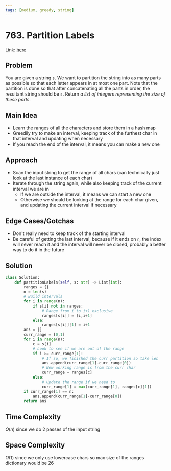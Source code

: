 ```yaml
---
tags: [medium, greedy, string]
---
```

# 763. Partition Labels
Link: [here](https://leetcode.com/problems/partition-labels/description/)
## Problem
You are given a string `s`. We want to partition the string into as many parts as possible so that each letter appears in at most one part.
Note that the partition is done so that after concatenating all the parts in order, the resultant string should be `s`.
Return _a list of integers representing the size of these parts_.
## Main Idea
- Learn the ranges of all the characters and store them in a hash map
- Greedily try to make an interval, keeping track of the furthest char in that interval and updating when necessary 
- If you reach the end of the interval, it means you can make a new one 
## Approach
- Scan the input string to get the range of all chars (can technically just look at the last instance of each char)
- Iterate through the string again, while also keeping track of the current interval we are in
	- If we are outside the interval, it means we can start a new one 
	- Otherwise we should be looking at the range for each char given, and updating the current interval if necessary 
## Edge Cases/Gotchas 
- Don't really need to keep track of the starting interval 
- Be careful of getting the last interval, because if it ends on `n`, the index will never reach it and the interval will never be closed, probably a better way to do it in the future 
## Solution
```python 
class Solution:
    def partitionLabels(self, s: str) -> List[int]:
        ranges = {}
        n = len(s)
        # Build intervals
        for i in range(n):
            if s[i] not in ranges:
                # Range from i to i+1 exclusive 
                ranges[s[i]] = [i,i+1]
            else:
                ranges[s[i]][1] = i+1
        ans = []
        curr_range = [0,1]
        for i in range(n):
            c = s[i]
            # Look to see if we are out of the range
            if i >= curr_range[1]:
                # If so, we finished the curr partition so take len
                ans.append(curr_range[1]-curr_range[0])
                # New working range is from the curr char
                curr_range = ranges[c]
            else:
                # Update the range if we need to
                curr_range[1] = max(curr_range[1], ranges[c][1])
        if curr_range[1] == n:
            ans.append(curr_range[1]-curr_range[0])
        return ans
```
## Time Complexity
$O(n)$ since we do 2 passes of the input string
## Space Complexity
$O(1)$ since we only use lowercase chars so max size of the ranges dictionary would be 26
